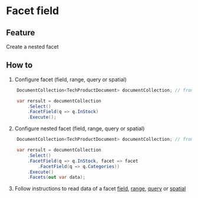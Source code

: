 # Facet field

## Feature

Create a nested facet

## How to

1. Configure facet (field, range, query or spatial)

```csharp
	DocumentCollection<TechProductDocument> documentCollection; // from DI

    var rersult = documentCollection
        .Select()
        .FacetField(q => q.InStock)
		.Execute();
```

2. Configure nested facet (field, range, query or spatial)

```csharp
	DocumentCollection<TechProductDocument> documentCollection; // from DI

    var rersult = documentCollection
        .Select()
        .FacetField(q => q.InStock, facet => facet
            .FacetField(q => q.Categories))
        .Execute()
        .Facets(out var data);
```

3. Follow instructions to read data of a facet [field](http://solr-express.readthedocs.io/en/stable/tutorials/facets/field), [range](http://solr-express.readthedocs.io/en/stable/tutorials/facets/range), [query](http://solr-express.readthedocs.io/en/stable/tutorials/facets/query) or [spatial](http://solr-express.readthedocs.io/en/stable/tutorials/facets/spatial)